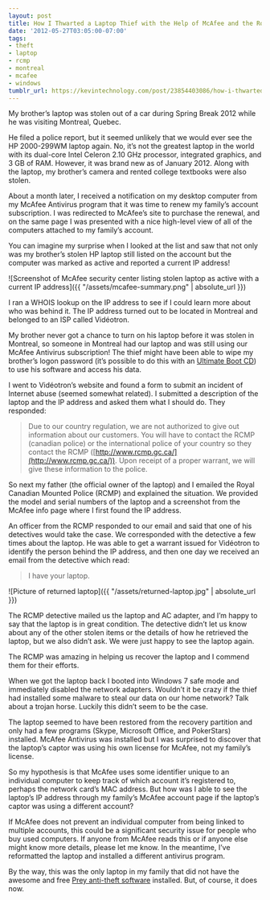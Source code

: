 ```yaml
---
layout: post
title: How I Thwarted a Laptop Thief with the Help of McAfee and the Royal Canadian Mounted Police
date: '2012-05-27T03:05:00-07:00'
tags:
- theft
- laptop
- rcmp
- montreal
- mcafee
- windows
tumblr_url: https://kevintechnology.com/post/23854403086/how-i-thwarted-a-laptop-thief-with-the-help-of
---
```


My brother’s laptop was stolen out of a car during Spring Break 2012 while he was visiting Montreal, Quebec.

He filed a police report, but it seemed unlikely that we would ever see the HP 2000-299WM laptop again. No, it’s not the greatest laptop in the world with its dual-core Intel Celeron 2.10 GHz processor, integrated graphics, and 3 GB of RAM. However, it was brand new as of January 2012. Along with the laptop, my brother’s camera and rented college textbooks were also stolen.

About a month later, I received a notification on my desktop computer from my McAfee Antivirus program that it was time to renew my family’s account subscription. I was redirected to McAfee’s site to purchase the renewal, and on the same page I was presented with a nice high-level view of all of the computers attached to my family’s account.

You can imagine my surprise when I looked at the list and saw that not only was my brother’s stolen HP laptop still listed on the account but the computer was marked as active and reported a current IP address!

![Screenshot of McAfee security center listing stolen laptop as active with a current IP address]({{ "/assets/mcafee-summary.png" | absolute_url }})

I ran a WHOIS lookup on the IP address to see if I could learn more about who was behind it. The IP address turned out to be located in Montreal and belonged to an ISP called Vidéotron.

My brother never got a chance to turn on his laptop before it was stolen in Montreal, so someone in Montreal had our laptop and was still using our McAfee Antivirus subscription! The thief might have been able to wipe my brother’s logon password (it’s possible to do this with an [Ultimate Boot CD](http://pogostick.net/~pnh/ntpasswd/)) to use his software and access his data.

I went to Vidéotron’s website and found a form to submit an incident of Internet abuse (seemed somewhat related). I submitted a description of the laptop and the IP address and asked them what I should do. They responded:

> Due to our country regulation, we are not authorized to give out information about our customers. You will have to contact the RCMP (canadian police) or the international police of your country so they contact the RCMP ([http://www.rcmp.gc.ca/](http://www.rcmp.gc.ca/)). Upon receipt of a proper warrant, we will give these information to the police.

So next my father (the official owner of the laptop) and I emailed the Royal Canadian Mounted Police (RCMP) and explained the situation. We provided the model and serial numbers of the laptop and a screenshot from the McAfee info page where I first found the IP address.

An officer from the RCMP responded to our email and said that one of his detectives would take the case. We corresponded with the detective a few times about the laptop. He was able to get a warrant issued for Vidéotron to identify the person behind the IP address, and then one day we received an email from the detective which read:

> I have your laptop.

![Picture of returned laptop]({{ "/assets/returned-laptop.jpg" | absolute_url }})

The RCMP detective mailed us the laptop and AC adapter, and I’m happy to say that the laptop is in great condition. The detective didn’t let us know about any of the other stolen items or the details of how he retrieved the laptop, but we also didn’t ask. We were just happy to see the laptop again.

The RCMP was amazing in helping us recover the laptop and I commend them for their efforts.

When we got the laptop back I booted into Windows 7 safe mode and immediately disabled the network adapters. Wouldn’t it be crazy if the thief had installed some malware to steal our data on our home network? Talk about a trojan horse. Luckily this didn’t seem to be the case.

The laptop seemed to have been restored from the recovery partition and only had a few programs (Skype, Microsoft Office, and PokerStars) installed. McAfee Antivirus was installed but I was surprised to discover that the laptop’s captor was using his own license for McAfee, not my family’s license.

So my hypothesis is that McAfee uses some identifier unique to an individual computer to keep track of which account it’s registered to, perhaps the network card’s MAC address. But how was I able to see the laptop’s IP address through my family’s McAfee account page if the laptop’s captor was using a different account?

If McAfee does not prevent an individual computer from being linked to multiple accounts, this could be a significant security issue for people who buy used computers. If anyone from McAfee reads this or if anyone else might know more details, please let me know. In the meantime, I’ve reformatted the laptop and installed a different antivirus program.

By the way, this was the only laptop in my family that did not have the awesome and free [Prey anti-theft software](https://preyproject.com/) installed. But, of course, it does now.
